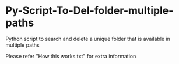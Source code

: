 # Py-Script-To-Del-folder-multiple-paths
Python script to search and delete a unique folder that is available in multiple paths

Please refer "How this works.txt" for extra information

